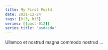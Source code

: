 ```yaml
---
title: My First Post4
date: 2021-12-24
tags: [hi3, hi5]
series: [[post-012]]
series_title: 'asdasda'
---
```


Ullamco et nostrud magna commodo nostrud ...